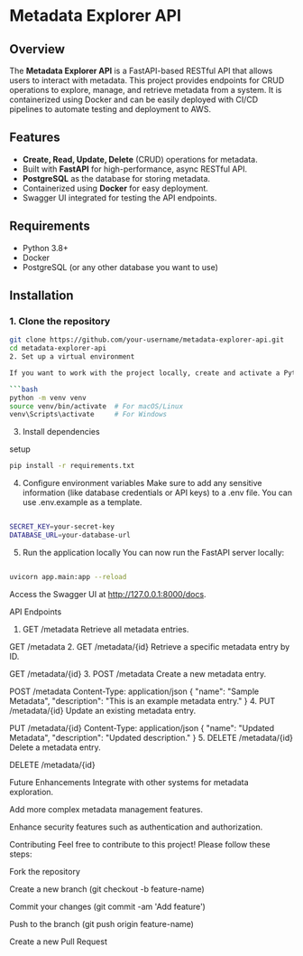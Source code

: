 # Metadata Explorer API

## Overview

The **Metadata Explorer API** is a FastAPI-based RESTful API that allows users to interact with metadata. This project provides endpoints for CRUD operations to explore, manage, and retrieve metadata from a system. It is containerized using Docker and can be easily deployed with CI/CD pipelines to automate testing and deployment to AWS.

## Features

- **Create, Read, Update, Delete** (CRUD) operations for metadata.
- Built with **FastAPI** for high-performance, async RESTful API.
- **PostgreSQL** as the database for storing metadata.
- Containerized using **Docker** for easy deployment.
- Swagger UI integrated for testing the API endpoints.

## Requirements

- Python 3.8+
- Docker
- PostgreSQL (or any other database you want to use)

## Installation

### 1. Clone the repository

```bash
git clone https://github.com/your-username/metadata-explorer-api.git
cd metadata-explorer-api
2. Set up a virtual environment

If you want to work with the project locally, create and activate a Python virtual environment:

```bash
python -m venv venv
source venv/bin/activate  # For macOS/Linux
venv\Scripts\activate     # For Windows
```
3. Install dependencies

setup
```bash
pip install -r requirements.txt
```
4. Configure environment variables
Make sure to add any sensitive information (like database credentials or API keys) to a .env file. You can use .env.example as a template.

```bash

SECRET_KEY=your-secret-key
DATABASE_URL=your-database-url
```
5. Run the application locally
You can now run the FastAPI server locally:

```bash

uvicorn app.main:app --reload
```
Access the Swagger UI at http://127.0.0.1:8000/docs.

API Endpoints
1. GET /metadata
Retrieve all metadata entries.

GET /metadata
2. GET /metadata/{id}
Retrieve a specific metadata entry by ID.

GET /metadata/{id}
3. POST /metadata
Create a new metadata entry.

POST /metadata
Content-Type: application/json
{
  "name": "Sample Metadata",
  "description": "This is an example metadata entry."
}
4. PUT /metadata/{id}
Update an existing metadata entry.

PUT /metadata/{id}
Content-Type: application/json
{
  "name": "Updated Metadata",
  "description": "Updated description."
}
5. DELETE /metadata/{id}
Delete a metadata entry.

DELETE /metadata/{id}


Future Enhancements
Integrate with other systems for metadata exploration.

Add more complex metadata management features.

Enhance security features such as authentication and authorization.

Contributing
Feel free to contribute to this project! Please follow these steps:

Fork the repository

Create a new branch (git checkout -b feature-name)

Commit your changes (git commit -am 'Add feature')

Push to the branch (git push origin feature-name)

Create a new Pull Request


